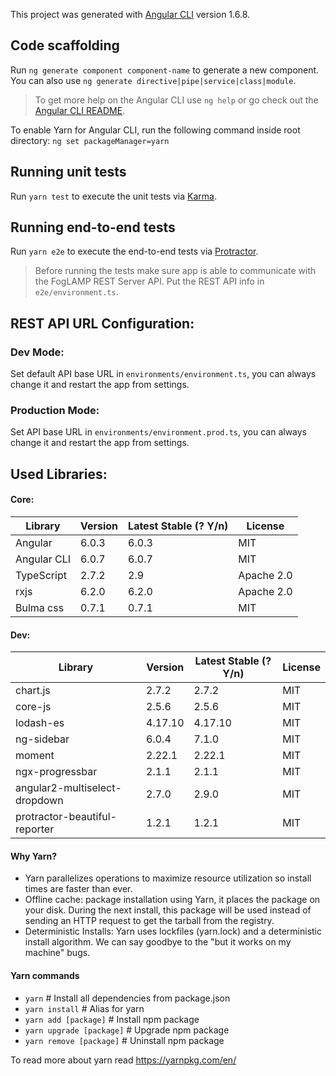 This project was generated with [Angular CLI](https://github.com/angular/angular-cli) version 1.6.8.

## Code scaffolding
Run `ng generate component component-name` to generate a new component. You can also use `ng generate directive|pipe|service|class|module`.

> To get more help on the Angular CLI use `ng help` or go check out the [Angular CLI README](https://github.com/angular/angular-cli/blob/master/README.md).


To enable Yarn for Angular CLI, run the following command inside root directory: 
`ng set packageManager=yarn`

## Running unit tests
Run `yarn test` to execute the unit tests via [Karma](https://karma-runner.github.io).

## Running end-to-end tests
Run `yarn e2e` to execute the end-to-end tests via [Protractor](http://www.protractortest.org/).

> Before running the tests make sure app is able to communicate with the FogLAMP REST Server API. Put the REST API info in `e2e/environment.ts`.

## REST API URL Configuration:

### Dev Mode:
Set default API base URL in `environments/environment.ts`, you can always change it and restart the app from settings. 

### Production Mode:
Set API base URL in `environments/environment.prod.ts`, you can always change it and restart the app from settings. 

## Used Libraries:

#### Core:
 Library      |   Version     | Latest Stable (? Y/n) | License
------------- | ------------- | --------------------  | ------------
 Angular      | 6.0.3         |        6.0.3          | MIT 
 Angular CLI  | 6.0.7         |        6.0.7          | MIT 
 TypeScript   | 2.7.2         |        2.9            | Apache 2.0
 rxjs         | 6.2.0         |        6.2.0          | Apache 2.0
 Bulma css    | 0.7.1         |        0.7.1          | MIT

#### Dev:
 Library         |   Version     | Latest Stable (? Y/n) | License
---------------- | ------------- | --------------------  | ------------
chart.js         |  2.7.2        |        2.7.2          | MIT 
core-js          |  2.5.6        |        2.5.6          | MIT 
lodash-es        |  4.17.10      |        4.17.10        | MIT
ng-sidebar       |  6.0.4        |        7.1.0          | MIT 
moment           |  2.22.1       |        2.22.1         | MIT
ngx-progressbar  |  2.1.1        |        2.1.1          | MIT
angular2-multiselect-dropdown | 2.7.0 |   2.9.0          | MIT
protractor-beautiful-reporter |  1.2.1       |  1.2.1                | MIT


#### Why Yarn?

* Yarn parallelizes operations to maximize resource utilization so install times are faster than ever.
* Offline cache: package installation using Yarn, it places the package on your disk. During the next install, this package will be used instead of sending an HTTP request to get the tarball from the registry.
* Deterministic Installs: Yarn uses lockfiles (yarn.lock) and a deterministic install algorithm. We can say goodbye to the "but it works on my machine" bugs.

#### Yarn commands
* `yarn`                    # Install all dependencies from package.json
* `yarn install`            # Alias for yarn
* `yarn add [package]`      # Install npm package
* `yarn upgrade [package]`  # Upgrade npm package
* `yarn remove [package]`   # Uninstall npm package

To read more about yarn read https://yarnpkg.com/en/
